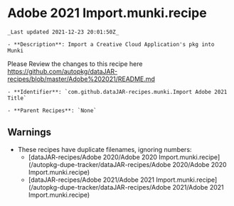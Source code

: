 # Adobe 2021 Import.munki.recipe

    _Last updated 2021-12-23 20:01:50Z_

    - **Description**: Import a Creative Cloud Application's pkg into Munki
Please Review the changes to this recipe here
https://github.com/autopkg/dataJAR-recipes/blob/master/Adobe%202021/README.md

    - **Identifier**: `com.github.dataJAR-recipes.munki.Import Adobe 2021 Title`

    - **Parent Recipes**: `None`


## Warnings

- These recipes have duplicate filenames, ignoring numbers:
    - [dataJAR-recipes/Adobe 2020/Adobe 2020 Import.munki.recipe](/autopkg-dupe-tracker/dataJAR-recipes/Adobe 2020/Adobe 2020 Import.munki.recipe)
    - [dataJAR-recipes/Adobe 2021/Adobe 2021 Import.munki.recipe](/autopkg-dupe-tracker/dataJAR-recipes/Adobe 2021/Adobe 2021 Import.munki.recipe)